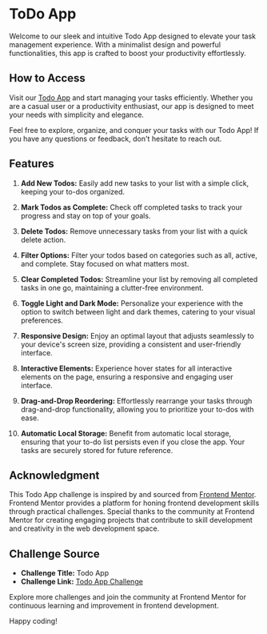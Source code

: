 # ToDo App

Welcome to our sleek and intuitive Todo App designed to elevate your task management experience. With a minimalist design and powerful functionalities, this app is crafted to boost your productivity effortlessly.

## How to Access

Visit our [Todo App](https://nuntawat168.github.io/todo-app/) and start managing your tasks efficiently. Whether you are a casual user or a productivity enthusiast, our app is designed to meet your needs with simplicity and elegance.

Feel free to explore, organize, and conquer your tasks with our Todo App! If you have any questions or feedback, don't hesitate to reach out.

## Features

1. **Add New Todos:** Easily add new tasks to your list with a simple click, keeping your to-dos organized.

2. **Mark Todos as Complete:** Check off completed tasks to track your progress and stay on top of your goals.

3. **Delete Todos:** Remove unnecessary tasks from your list with a quick delete action.

4. **Filter Options:** Filter your todos based on categories such as all, active, and complete. Stay focused on what matters most.

5. **Clear Completed Todos:** Streamline your list by removing all completed tasks in one go, maintaining a clutter-free environment.

6. **Toggle Light and Dark Mode:** Personalize your experience with the option to switch between light and dark themes, catering to your visual preferences.

7. **Responsive Design:** Enjoy an optimal layout that adjusts seamlessly to your device's screen size, providing a consistent and user-friendly interface.

8. **Interactive Elements:** Experience hover states for all interactive elements on the page, ensuring a responsive and engaging user interface.

9. **Drag-and-Drop Reordering:** Effortlessly rearrange your tasks through drag-and-drop functionality, allowing you to prioritize your to-dos with ease.

10. **Automatic Local Storage:** Benefit from automatic local storage, ensuring that your to-do list persists even if you close the app. Your tasks are securely stored for future reference.


## Acknowledgment

This Todo App challenge is inspired by and sourced from [Frontend Mentor](https://www.frontendmentor.io/challenges/todo-app-Su1_KokOW). Frontend Mentor provides a platform for honing frontend development skills through practical challenges. Special thanks to the community at Frontend Mentor for creating engaging projects that contribute to skill development and creativity in the web development space.

## Challenge Source

- **Challenge Title:** Todo App
- **Challenge Link:** [Todo App Challenge](https://www.frontendmentor.io/challenges/todo-app-Su1_KokOW)

Explore more challenges and join the community at Frontend Mentor for continuous learning and improvement in frontend development.

Happy coding!
